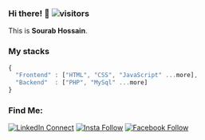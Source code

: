 ### Hi there! 👋 ![visitors](https://visitor-badge.laobi.icu/badge?page_id=sourabhossain)

This is <b>Sourab Hossain</b>. 

### My stacks

```js
{
  "Frontend" : ["HTML", "CSS", "JavaScript" ...more],
  "Backend"  : ["PHP", "MySql" ...more] 
}
```

### Find Me:
[![LinkedIn Connect](https://img.shields.io/badge/%20-Connect-black?color=14171A&labelColor=212121&logo=linkedin&logoColor=ffffff)](https://www.linkedin.com/in/sourabhossain/) [![Insta Follow](https://img.shields.io/badge/%20-Follow-black?color=14171A&labelColor=d81b60&logo=instagram&logoColor=ffffff)](https://www.instagram.com/cpsourab/) [![Facebook Follow](https://img.shields.io/badge/%20-Connect-black?color=14171A&labelColor=1976d2&logo=facebook&logoColor=ffffff)](https://www.facebook.com/cpsourab)
